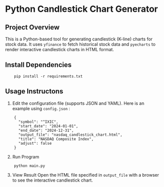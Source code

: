 # Python Candlestick Chart Generator
## Project Overview
This is a Python-based tool for generating candlestick (K-line) charts for stock data. It uses `yfinance` to fetch historical stock data and `pyecharts` to render interactive candlestick charts in HTML format.
## Install Dependencies
```
    pip install -r requirements.txt
```
## Usage Instructons
1. Edit the configuration file (supports JSON and YAML). Here is an example using `config.json` :
```
    {
      "symbol": "^IXIC",
      "start_date": "2024-01-01",
      "end_date": "2024-12-31",
      "output_file": "nasdaq_candlestick_chart.html",
      "title": "NASDAQ Composite Index",
      "adjust": false
    }
```
2.  Run Program
```
    python main.py
```
3. View Result
Open the HTML file specified in `output_file` with a browser to see the interactive candlestick chart.
